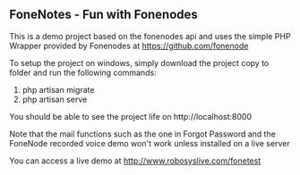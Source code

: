 ## FoneNotes - Fun with Fonenodes

This is a demo project based on the fonenodes api and uses the simple PHP Wrapper provided by Fonenodes at https://github.com/fonenode

To setup the project on windows, simply download the project copy to folder and run the following commands:

1. php artisan migrate
2. php artisan serve

You should be able to see the project life on http://localhost:8000

Note that the mail functions such as the one in Forgot Password and the FoneNode recorded voice demo won't work unless installed on a live server

You can access a live demo at http://www.robosyslive.com/fonetest